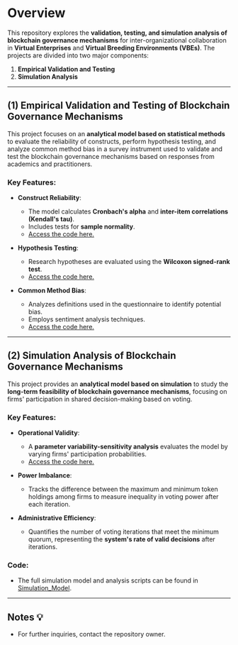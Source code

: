 # Overview

This repository explores the **validation, testing, and simulation analysis of blockchain governance mechanisms** for inter-organizational collaboration in **Virtual Enterprises** and **Virtual Breeding Environments (VBEs)**. The projects are divided into two major components:

1. **Empirical Validation and Testing**  
2. **Simulation Analysis**

---

## (1) Empirical Validation and Testing of Blockchain Governance Mechanisms

This project focuses on an **analytical model based on statistical methods** to evaluate the reliability of constructs, perform hypothesis testing, and analyze common method bias in a survey instrument used to validate and test the blockchain governance mechanisms based on responses from academics and practitioners.

### Key Features:

- **Construct Reliability**:
  - The model calculates **Cronbach's alpha** and **inter-item correlations (Kendall's tau)**.
  - Includes tests for **sample normality**.
  - [Access the code here.](Empirical_Analysis/Construct_Reliability)

- **Hypothesis Testing**:
  - Research hypotheses are evaluated using the **Wilcoxon signed-rank test**.
  - [Access the code here.](Empirical_Analysis/Hypotheses)

- **Common Method Bias**:
  - Analyzes definitions used in the questionnaire to identify potential bias.
  - Employs sentiment analysis techniques.
  - [Access the code here.](Empirical_Analysis/Sentiment_Analysis)

---

## (2) Simulation Analysis of Blockchain Governance Mechanisms

This project provides an **analytical model based on simulation** to study the **long-term feasibility of blockchain governance mechanisms**, focusing on firms' participation in shared decision-making based on voting.

### Key Features:

- **Operational Validity**:
  - A **parameter variability-sensitivity analysis** evaluates the model by varying firms' participation probabilities.
  - [Access the code here.](Simulation_Model/Validity)

- **Power Imbalance**:
  - Tracks the difference between the maximum and minimum token holdings among firms to measure inequality in voting power after each iteration.

- **Administrative Efficiency**:
  - Quantifies the number of voting iterations that meet the minimum quorum, representing the **system's rate of valid decisions** after iterations.

### Code:

- The full simulation model and analysis scripts can be found in [Simulation_Model](Simulation_Model).

---

## Notes :bulb:

- For further inquiries, contact the repository owner.



